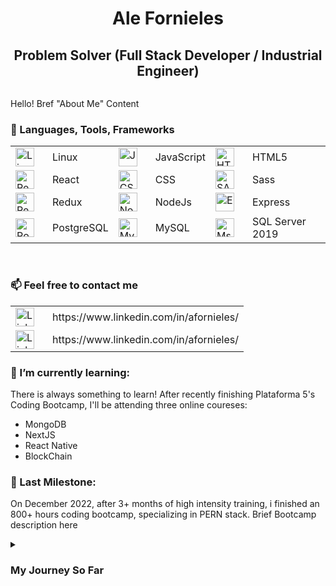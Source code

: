 
   <h1 align="center">  Ale Fornieles </h1>

   <h2 align="center"> Problem Solver (Full Stack Developer / Industrial Engineer) </h2>

   <p align="center">
   <img  src=""/>
   </p>

Hello! Bref "About Me" Content


### 🧰 Languages, Tools, Frameworks


<table>
<tr>
<td><img align="left" alt="Linux" width="30px" style="padding-right:10px;" src="https://cdn.jsdelivr.net/gh/devicons/devicon/icons/linux/linux-original.svg" /></td>
<td>Linux</td>
<td><img align="left" alt="JavaScript" width="30px" style="padding-right:10px;" src="https://cdn.jsdelivr.net/gh/devicons/devicon/icons/javascript/javascript-plain.svg" /></td>
<td>JavaScript</td>
<td><img align="left" alt="HTML" width="30px" style="padding-right:10px;" src="https://cdn.jsdelivr.net/gh/devicons/devicon/icons/html5/html5-plain.svg" /></td>
<td>HTML5</td>
</tr>
<tr>
<td><img align="left" alt="React" width="30px" style="padding-right:10px;" src="https://cdn.jsdelivr.net/gh/devicons/devicon/icons/react/react-original.svg" /></td>
<td>React</td>
<td><img align="left" alt="CSS" width="30px" style="padding-right:10px;" src="https://cdn.jsdelivr.net/gh/devicons/devicon/icons/css3/css3-plain.svg" /></td>
<td>CSS</td>
<td><img align="left" alt="SASS" width="30px" style="padding-right:10px;" src="https://cdn.jsdelivr.net/gh/devicons/devicon/icons/sass/sass-original.svg" /></td>
<td>Sass</td>
</tr>
<tr>
<td><img align="left" alt="Redux" width="30px" style="padding-right:10px;" src="https://cdn.jsdelivr.net/gh/devicons/devicon/icons/redux/redux-original.svg" /></td>
<td>Redux</td>
<td><img align="left" alt="NodeJS" width="30px" style="padding-right:10px;" src="https://cdn.jsdelivr.net/gh/devicons/devicon/icons/nodejs/nodejs-original.svg" /></td>
<td>NodeJs</td>
<td><img align="left" alt="Express" width="30px" style="padding-right:10px;" src="https://cdn.jsdelivr.net/gh/devicons/devicon/icons/express/express-original.svg" /></td>
<td>Express</td>
</tr>
<tr>
<td><img align="left" alt="PostgresSQL" width="30px" style="padding-right:10px;" src="https://cdn.jsdelivr.net/gh/devicons/devicon/icons/postgresql/postgresql-original.svg" /></td>
<td>PostgreSQL</td>
<td><img align="left" alt="MySQL" width="30px" style="padding-right:10px;" src="https://cdn.jsdelivr.net/gh/devicons/devicon/icons/mysql/mysql-plain-wordmark.svg" /></td>
<td>MySQL</td>
<td><img align="left" alt="MsServer" width="30px" style="padding-right:10px;" src="https://cdn.jsdelivr.net/gh/devicons/devicon/icons/microsoftsqlserver/microsoftsqlserver-plain-wordmark.svg" /></td>
<td>SQL Server 2019</td>
</tr>
</table>

<br />

### 📫 Feel free to contact me
<table>
<tr>
<td><img align="left" alt="Linkedin" width="30px" style="padding-right:10px;" src="https://cdn.jsdelivr.net/gh/devicons/devicon/icons/linkedin/linkedin-plain.svg" /></td>
<td>https://www.linkedin.com/in/afornieles/</td>
</tr>
<tr>
<td><img align="left" alt="Linkedin" width="30px" style="padding-right:10px;" src="https://cdn.jsdelivr.net/gh/devicons/devicon/icons/linkedin/linkedin-plain.svg" /></td>
<td>https://www.linkedin.com/in/afornieles/</td>
</tr>
</table>

### 🌱 I’m currently learning:
  There is always something to learn! After recently finishing Plataforma 5's Coding Bootcamp, I'll be attending three online coureses:
  - MongoDB
  - NextJS
  - React Native
  - BlockChain

### 🌱 Last Milestone:
  On December 2022, after 3+ months of high intensity training, i finished an 800+ hours coding bootcamp, specializing in PERN stack.
  Brief Bootcamp description here

<details>
 <summary><h3>My Journey So Far</h3></summary>
 Brief description of how and whay I started coding
